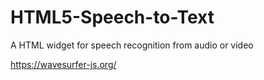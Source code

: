 # HTML5-Speech-to-Text
A HTML widget for speech recognition from audio or video

https://wavesurfer-js.org/
